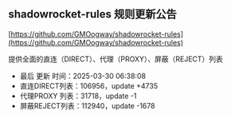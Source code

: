 ## shadowrocket-rules 规则更新公告

[https://github.com/GMOogway/shadowrocket-rules](https://github.com/GMOogway/shadowrocket-rules)

提供全面的直连（DIRECT）、代理（PROXY）、屏蔽（REJECT）列表
- 最后 更新 时间：2025-03-30 06:38:08
- 直连DIRECT列表：106956，update +4735
- 代理PROXY 列表：31718，update -1
- 屏蔽REJECT列表：112940，update -1678